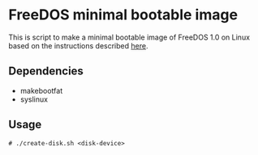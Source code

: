# FreeDOS minimal bootable image

This is script to make a minimal bootable image of FreeDOS 1.0 on Linux based
on the instructions described
[here](https://feeding.cloud.geek.nz/posts/creating-freedos-bootable-usb-stick-to/).

## Dependencies

- makebootfat
- syslinux

## Usage

```
# ./create-disk.sh <disk-device>
```
